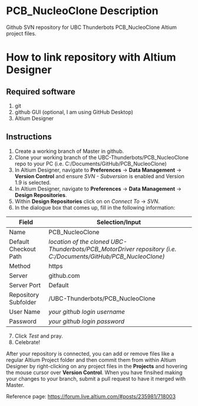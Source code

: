 # PCB_NucleoClone Description
Github SVN repository for UBC Thunderbots PCB_NucleoClone Altium project files. 

# How to link repository with Altium Designer
## Required software
1. git
2. github GUI (optional, I am using GitHub Desktop)
2. Altium Designer

## Instructions
1. Create a working branch of Master in github.
1. Clone your working branch of the UBC-Thunderbots/PCB_NucleoClone repo to your PC (i.e. C:/Documents/GitHub/PCB_NucleoClone)
2. In Altium Designer, navigate to **Preferences** -> **Data Management** -> **Version Control** and ensure *SVN - Subversion* is enabled and Version 1.9 is selected.
4. In Altium Designer, navigate to **Preferences** -> **Data Management** -> **Design Repositories**.
5. Within **Design Repositories** click on on *Connect To* -> *SVN*.
6. In the dialogue box that comes up, fill in the following information:

Field | Selection/Input
--- | ---
Name | PCB_NucleoClone
Default Checkout Path | *location of the cloned UBC-Thunderbots/PCB_MotorDriver repository (i.e. C:/Documents/GitHub/PCB_NucleoClone)*
Method | https
Server | github.com
Server Port | Default
Repository Subfolder | /UBC-Thunderbots/PCB_NucleoClone
User Name | *your github login username*
Password | *your github login password*

7. Click *Test* and pray.
8. Celebrate!

After your repository is connected, you can add or remove files like a regular Altium Project folder and then commit them from within Altium Designer by right-clicking on any project files in the **Projects** and hovering the mouse cursor over **Version Control**. When you have finsihed making your changes to your branch, submit a pull request to have it merged with Master.

Reference page: https://forum.live.altium.com/#posts/235981/718003
